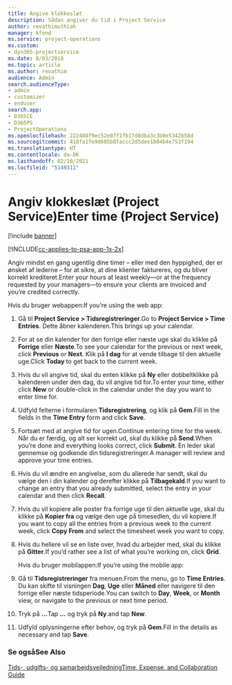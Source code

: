 ```yaml
---
title: Angive klokkeslæt
description: Sådan angiver du tid i Project Service
author: revathimuthiah
manager: kfend
ms.service: project-operations
ms.custom:
- dyn365-projectservice
ms.date: 8/03/2018
ms.topic: article
ms.author: revathim
audience: Admin
search.audienceType:
- admin
- customizer
- enduser
search.app:
- D365CE
- D365PS
- ProjectOperations
ms.openlocfilehash: 222488f9ec52e07f1fb17d8dba3c3b0e5342b58d
ms.sourcegitcommit: 418fa1fe9d605b8faccc2d5dee1b04b4e753f194
ms.translationtype: HT
ms.contentlocale: da-DK
ms.lasthandoff: 02/10/2021
ms.locfileid: "5149311"
---
```

# <a name="enter-time-project-service"></a><span data-ttu-id="6fe5c-103">Angiv klokkeslæt (Project Service)</span><span class="sxs-lookup"><span data-stu-id="6fe5c-103">Enter time (Project Service)</span></span>

[!include [banner](../includes/psa-now-project-operations.md)]

[!INCLUDE[cc-applies-to-psa-app-1x-2x](../includes/cc-applies-to-psa-app-1x-2x.md)]

<span data-ttu-id="6fe5c-104">Angiv mindst en gang ugentlig dine timer – eller med den hyppighed, der er ønsket af lederne – for at sikre, at dine klienter faktureres, og du bliver korrekt krediteret.</span><span class="sxs-lookup"><span data-stu-id="6fe5c-104">Enter your hours at least weekly—or at the frequency requested by your managers—to ensure your clients are invoiced and you’re credited correctly.</span></span>  
  
 <span data-ttu-id="6fe5c-105">Hvis du bruger webappen:</span><span class="sxs-lookup"><span data-stu-id="6fe5c-105">If you’re using the web app:</span></span>  
  
1. <span data-ttu-id="6fe5c-106">Gå til **Project Service > Tidsregistreringer**.</span><span class="sxs-lookup"><span data-stu-id="6fe5c-106">Go to **Project Service > Time Entries**.</span></span> <span data-ttu-id="6fe5c-107">Dette åbner kalenderen.</span><span class="sxs-lookup"><span data-stu-id="6fe5c-107">This brings up your calendar.</span></span>  
  
2. <span data-ttu-id="6fe5c-108">For at se din kalender for den forrige eller næste uge skal du klikke på **Forrige** eller **Næste**.</span><span class="sxs-lookup"><span data-stu-id="6fe5c-108">To see your calendar for the previous or next week, click **Previous** or **Next**.</span></span> <span data-ttu-id="6fe5c-109">Klik på **I dag** for at vende tilbage til den aktuelle uge.</span><span class="sxs-lookup"><span data-stu-id="6fe5c-109">Click **Today** to get back to the current week.</span></span>  
  
3. <span data-ttu-id="6fe5c-110">Hvis du vil angive tid, skal du enten klikke på **Ny** eller dobbeltklikke på kalenderen under den dag, du vil angive tid for.</span><span class="sxs-lookup"><span data-stu-id="6fe5c-110">To enter your time, either click **New** or double-click in the calendar under the day you want to enter time for.</span></span>  
  
4. <span data-ttu-id="6fe5c-111">Udfyld felterne i formularen **Tidsregistrering**, og klik på **Gem**.</span><span class="sxs-lookup"><span data-stu-id="6fe5c-111">Fill in the fields in the **Time Entry** form and click **Save**.</span></span>  
  
5. <span data-ttu-id="6fe5c-112">Fortsæt med at angive tid for ugen.</span><span class="sxs-lookup"><span data-stu-id="6fe5c-112">Continue entering time for the week.</span></span> <span data-ttu-id="6fe5c-113">Når du er færdig, og alt ser korrekt ud, skal du klikke på **Send**.</span><span class="sxs-lookup"><span data-stu-id="6fe5c-113">When you’re done and everything looks correct, click **Submit**.</span></span> <span data-ttu-id="6fe5c-114">En leder skal gennemse og godkende din tidsregistreringer.</span><span class="sxs-lookup"><span data-stu-id="6fe5c-114">A manager will review and approve your time entries.</span></span>  
  
6. <span data-ttu-id="6fe5c-115">Hvis du vil ændre en angivelse, som du allerede har sendt, skal du vælge den i din kalender og derefter klikke på **Tilbagekald**.</span><span class="sxs-lookup"><span data-stu-id="6fe5c-115">If you want to change an entry that you already submitted, select the entry in your calendar and then click **Recall**.</span></span>  
  
7. <span data-ttu-id="6fe5c-116">Hvis du vil kopiere alle poster fra forrige uge til den aktuelle uge, skal du klikke på **Kopier fra** og vælge den uge på timesedlen, du vil kopiere.</span><span class="sxs-lookup"><span data-stu-id="6fe5c-116">If you want to copy all the entries from a previous week to the current week, click **Copy From** and select the timesheet week you want to copy.</span></span>  
  
8. <span data-ttu-id="6fe5c-117">Hvis du hellere vil se en liste over, hvad du arbejder med, skal du klikke på **Gitter**.</span><span class="sxs-lookup"><span data-stu-id="6fe5c-117">If you’d rather see a list of what you’re working on, click **Grid**.</span></span>  
  
   <span data-ttu-id="6fe5c-118">Hvis du bruger mobilappen:</span><span class="sxs-lookup"><span data-stu-id="6fe5c-118">If you’re using the mobile app:</span></span>  
  
9. <span data-ttu-id="6fe5c-119">Gå til **Tidsregistreringer** fra menuen.</span><span class="sxs-lookup"><span data-stu-id="6fe5c-119">From the menu, go to **Time Entries**.</span></span>     <span data-ttu-id="6fe5c-120">Du kan skifte til visningen **Dag**, **Uge** eller **Måned** eller navigere til den forrige eller næste tidsperiode.</span><span class="sxs-lookup"><span data-stu-id="6fe5c-120">You can switch to **Day**, **Week**, or **Month** view, or navigate to the previous or next time period.</span></span>  
  
10. <span data-ttu-id="6fe5c-121">Tryk på **…**</span><span class="sxs-lookup"><span data-stu-id="6fe5c-121">Tap **…**</span></span> <span data-ttu-id="6fe5c-122">og tryk på **Ny**.</span><span class="sxs-lookup"><span data-stu-id="6fe5c-122">and tap **New**.</span></span>  
  
11. <span data-ttu-id="6fe5c-123">Udfyld oplysningerne efter behov, og tryk på **Gem**.</span><span class="sxs-lookup"><span data-stu-id="6fe5c-123">Fill in the details as necessary and tap **Save**.</span></span>  
  
### <a name="see-also"></a><span data-ttu-id="6fe5c-124">Se også</span><span class="sxs-lookup"><span data-stu-id="6fe5c-124">See Also</span></span>  
 [<span data-ttu-id="6fe5c-125">Tids-, udgifts- og samarbejdsvejledning</span><span class="sxs-lookup"><span data-stu-id="6fe5c-125">Time, Expense, and Collaboration Guide</span></span>](../psa/time-expense-collaboration-guide.md)
